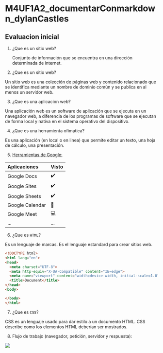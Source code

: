 # M4UF1A2_documentarConmarkdown_dylanCastles
## Evaluacion inicial

1. ¿Que es un sitio web?

    Conjunto de información que se encuentra en una dirección determinada de internet.

2. ¿Que es un sitio web?

  Un sitio web es una colección de páginas web y contenido relacionado que se identifica
  mediante un nombre de dominio común y se publica en al menos un servidor web.

3. ¿Que es una aplicacion web?

  Una aplicación web es un software de aplicación que se ejecuta en un navegador web, a diferencia de los programas de software que se ejecutan de forma local y nativa en el sistema operativo del dispositivo.

4. ¿Que es una herramienta ofimatica?

  Es una aplicación (en local o en linea) que permite editar un texto, una hoja de cálculo, una
presentación.

5. [Herramientas de Google:](https://www.google.com/intl/es-419/chrome/browser-tools)

|Aplicaciones|Visto|
|:-|:-|
|Google Docs|:heavy_check_mark:|
|Google Sites|:heavy_check_mark:|
|Google Sheets|:heavy_check_mark:|
|Google Calendar|:calendar:|
|Google Meet|:computer:|
|...|...|

6. ¿Que es ``HTML``?

  Es un lenguaje de marcas. Es el lenguaje estandard para crear sitios web.

```html
<!DOCTYPE html>
<html lang="en">
<head>
  <meta charset="UTF-8">
  <meta http-equiv="X-UA-Compatible" content="IE=edge">
  <meta name="viewport" content="width=device-width, initial-scale=1.0">
  <title>Document</title>
</head>
<body>

</body>
</html>
```

7. ¿Que es ``CSS``?

  CSS es un lenguaje usado para dar estilo a un documento HTML. CSS describe como los
elementos HTML deberían ser mostrados.

8. Flujo de trabajo (navegador, petición, servidor y respuesta):

  ![](fotoHTMLMarkdown)

